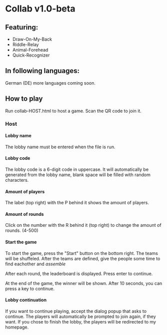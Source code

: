 # Collab v1.0-beta
## Featuring:
* Draw-On-My-Back
* Riddle-Relay
* Animal-Forehead
* Quick-Recognizer

## In following languages:
German (DE)
more languages coming soon.

## How to play
Run collab-HOST.html to host a game. Scan the QR code to join it.
### Host
#### Lobby name
The lobby name must be entered when the file is run.
#### Lobby code
The lobby code is a 6-digit code in uppercase. It will automatically be generated from the lobby name, blank space will be filled with random characters.
#### Amount of players
The label (top right) with the P behind it shows the amount of players.
#### Amount of rounds
Click on the number with the R behind it (top right) to change the amount of rounds. (4-500)
#### Start the game
To start the game, press the "Start" button on the bottom right.
The teams will be shuffeled. After the teams are defined, give the people some time to find eachother and *assemble*

After each round, the leaderboard is displayed. Press enter to continue.

At the end of the game, the winner will be shown. After 10 seconds, you can press a key to continue.
#### Lobby continuation
If you want to continue playing, accept the dialog popup that asks to continue. The players will automatically be prompted to join again, if they want.
If you chose to finish the lobby, the players will be redirected to my homepage.
